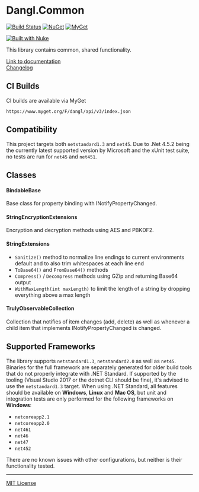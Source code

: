 # Dangl.Common
[![Build Status](https://jenkins.dangl.me/buildStatus/icon?job=Dangl.Common/dev)](https://jenkins.dangl.me/job/Dangl.Common/job/dev/)
[![NuGet](https://img.shields.io/nuget/v/Dangl.Common.svg)](https://www.nuget.org/packages/Dangl.Common)
[![MyGet](https://img.shields.io/myget/dangl/v/Dangl.Common.svg)]()

[![Built with Nuke](http://nuke.build/rounded)](https://www.nuke.build)  

This library contains common, shared functionality.

[Link to documentation](https://docs.dangl-it.com/Projects/Dangl.Common)  
[Changelog](./CHANGELOG.md)  

## CI Builds

CI builds are available via MyGet

    https://www.myget.org/F/dangl/api/v3/index.json

## Compatibility

This project targets both `netstandard1.3` and `net45`. Due to .Net 4.5.2 being the currently latest supported version
by Microsoft and the xUnit test suite, no tests are run for `net45` and `net451`.

## Classes

#### BindableBase
Base class for property binding with INotifyPropertyChanged.

#### StringEncryptionExtensions
Encryption and decryption methods using AES and PBKDF2.

#### StringExtensions
* `Sanitize()` method to normalize line endings to current environments default and to also trim whitespaces at each line end
* `ToBase64()` and `FromBase64()` methods
* `Compress()` / `Decompress` methods using GZip and returning Base64 output
* `WithMaxLength(int maxLength)` to limit the length of a string by dropping everything above a max length

#### TrulyObservableCollection

Collection that notifies of item changes (add, delete) as well as whenever a child item that implements INotifyPropertyChanged is changed.

## Supported Frameworks

The library supports `netstandard1.3`, `netstandard2.0` as well as `net45`. Binaries for the full framework are separately generated for older build tools that do not properly integrate with .NET Standard.
If supported by the tooling (Visual Studio 2017 or the dotnet CLI should be fine), it's advised to use the `netstandard1.3` target.
When using .NET Standard, all features should be available on **Windows**, **Linux** and **Mac OS**, but unit and integration tests are only performed for the following frameworks on **Windows**:
  - `netcoreapp2.1`
  - `netcoreapp2.0`
  - `net461`
  - `net46`
  - `net47`
  - `net452`

There are no known issues with other configurations, but neither is their functionality tested.

---

[MIT License](LICENSE.md)
